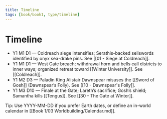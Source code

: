 ```yaml
---
title: Timeline
tags: [book/book1, type/timeline]
---
```


# Timeline

- Y1 M1 D1 — Coldreach siege intensifies; Serathis-backed sellswords identified by onyx sea-drake pins. See [[01 - Siege at Coldreach]].
- Y1 M1 D1 — West Gate breach; withdrawal horn and bells call districts to inner ways; organized retreat toward [[Winter University]]. See [[Coldreach]].
- Y1 M2 D3 — Paladin King Alistair Dawnspear misuses the [[Sword of Gosh]] (Dawnspear’s Folly). See [[10 - Dawnspear's Folly]].
- Y1 M3 D10 — Finale at the Gate; Lareth’s sacrifice; Gosh’s shield; Samantha kills [[Tengus]]. See [[30 - The Gate at Winter]].

Tip: Use YYYY-MM-DD if you prefer Earth dates, or define an in-world calendar in [[Book 1/03 Worldbuilding/Calendar.md]].
